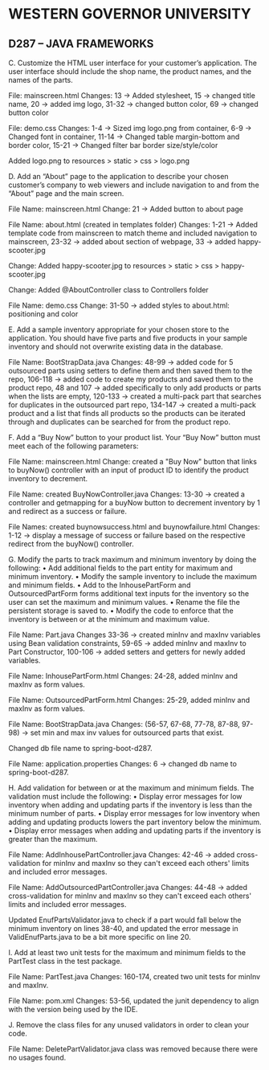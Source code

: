 
# WESTERN GOVERNOR UNIVERSITY 
## D287 – JAVA FRAMEWORKS


C.  Customize the HTML user interface for your customer’s application. The user interface should include the shop name, the product names, and the names of the parts.

File: mainscreen.html
Changes: 13 -> Added stylesheet, 15 -> changed title name, 20 -> added img logo, 31-32 -> changed button color, 69 -> changed button color

File: demo.css
Changes: 1-4 -> Sized img logo.png from container, 6-9 -> Changed font in container, 11-14 -> Changed table margin-bottom and border color, 15-21 -> Changed filter bar border size/style/color

Added logo.png to resources > static > css > logo.png



D.  Add an “About” page to the application to describe your chosen customer’s company to web viewers and include navigation to and from the “About” page and the main screen.

File Name: mainscreen.html
Change: 21 -> Added button to about page

File Name: about.html (created in templates folder)
Changes: 1-21 -> Added template code from mainscreen to match theme and included navigation to mainscreen, 23-32 -> added about section of webpage, 33 -> added happy-scooter.jpg

Change: Added happy-scooter.jpg to resources > static > css > happy-scooter.jpg

Change: Added @AboutController class to Controllers folder

File Name: demo.css 
Change: 31-50 -> added styles to about.html: positioning and color



E.  Add a sample inventory appropriate for your chosen store to the application. You should have five parts and five products in your sample inventory and should not overwrite existing data in the database.

File Name: BootStrapData.java
Changes: 48-99 -> added code for 5 outsourced parts using setters to define them and then saved them to the repo, 106-118 -> added code to create my products and saved them to the product repo, 48 and 107 -> added specifically to only add products or parts when the lists are empty,  120-133 -> created a multi-pack part that searches for duplicates in the outsourced part repo, 134-147 -> created a multi-pack product and a list that finds all products so the products can be iterated through and duplicates can be searched for from the product repo. 



F.  Add a “Buy Now” button to your product list. Your “Buy Now” button must meet each of the following parameters:

File Name: mainscreen.html 
Change: created a "Buy Now" button that links to buyNow() controller with an input of product ID to identify the product inventory to decrement.

File Name: created BuyNowController.java
Changes: 13-30 -> created a controller and getmapping for a buyNow button to decrement inventory by 1 and redirect as a success or failure. 

File Names: created buynowsuccess.html and buynowfailure.html
Changes: 1-12 -> display a message of success or failure based on the respective redirect from the buyNow() controller.



G.  Modify the parts to track maximum and minimum inventory by doing the following:
•  Add additional fields to the part entity for maximum and minimum inventory.
•  Modify the sample inventory to include the maximum and minimum fields.
•  Add to the InhousePartForm and OutsourcedPartForm forms additional text inputs for the inventory so the user can set the maximum and minimum values.
•  Rename the file the persistent storage is saved to.
•  Modify the code to enforce that the inventory is between or at the minimum and maximum value.

File Name: Part.java
Changes 33-36 -> created minInv and maxInv variables using Bean validation constraints, 59-65 -> added minInv and maxInv to Part Constructor, 100-106 -> added setters and getters for newly added variables. 


File Name: InhousePartForm.html 
Changes: 24-28, added minInv and maxInv as form values.

File Name: OutsourcedPartForm.html 
Changes: 25-29, added minInv and maxInv as form values.

File Name: BootStrapData.java
Changes: (56-57, 67-68, 77-78, 87-88, 97-98) -> set min and max inv values for outsourced parts that exist.

Changed db file name to spring-boot-d287.

File Name: application.properties 
Changes: 6 -> changed db name to spring-boot-d287.


H.  Add validation for between or at the maximum and minimum fields. The validation must include the following:
•  Display error messages for low inventory when adding and updating parts if the inventory is less than the minimum number of parts.
•  Display error messages for low inventory when adding and updating products lowers the part inventory below the minimum.
•  Display error messages when adding and updating parts if the inventory is greater than the maximum.

File Name: AddInhousePartController.java
Changes: 42-46 -> added cross-validation for minInv and maxInv so they can't exceed each others' limits and included error messages.

File Name: AddOutsourcedPartController.java
Changes: 44-48 -> added cross-validation for minInv and maxInv so they can't exceed each others' limits and included error messages.

Updated EnufPartsValidator.java to check if a part would fall below the minimum inventory on lines 38-40, and updated the error message in ValidEnufParts.java to be a bit more specific on line 20.


I.  Add at least two unit tests for the maximum and minimum fields to the PartTest class in the test package.

File Name: PartTest.java
Changes: 160-174, created two unit tests for minInv and maxInv. 

File Name: pom.xml
Changes: 53-56, updated the junit dependency to align with the version being used by the IDE.



J.  Remove the class files for any unused validators in order to clean your code.

File Name: DeletePartValidator.java class was removed because there were no usages found.
